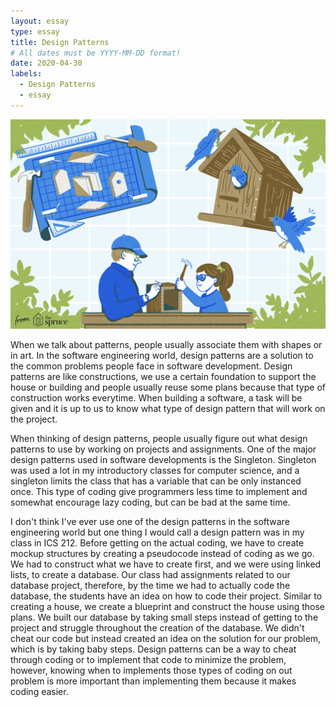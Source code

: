 ```yaml
---
layout: essay
type: essay
title: Design Patterns
# All dates must be YYYY-MM-DD format!
date: 2020-04-30
labels:
  - Design Patterns
  - essay
---
```

<img class="ui medium image" src="../images/house.png">

When we talk about patterns, people usually associate them with shapes or in art. In the software engineering world, design patterns are a solution to the common problems people face in software development. Design patterns are like constructions, we use a certain foundation to support the house or building and people usually reuse some plans because that type of construction works everytime. When building a software, a task will be given and it is up to us to know what type of design pattern that will work on the project.

When thinking of design patterns, people usually figure out what design patterns to use by working on projects and assignments. One of the major design patterns used in software developments is the Singleton. Singleton was used a lot in my introductory classes for computer science, and a singleton limits the class that has a variable that can be only instanced once. This type of coding give programmers less time to implement and somewhat encourage lazy coding, but can be bad at the same time.

I don't think I've ever use one of the design patterns in the software engineering world but one thing I would call a design pattern was in my class in ICS 212. Before getting on the actual coding, we have to create mockup structures by creating a pseudocode instead of coding as we go. We had to construct what we have to create first, and we were using linked lists, to create a database. Our class had assignments related to our database project, therefore, by the time we had to actually code the database, the students have an idea on how to code their project. Similar to creating a house, we create a blueprint and construct the house using those plans. We built our database by taking small steps instead of getting to the project and struggle throughout the creation of the database. We didn't cheat our code but instead created an idea on the solution for our problem, which is by taking baby steps. Design patterns can be a way to cheat through coding or to implement that code to minimize the problem, however, knowing when to implements those types of coding on out problem is more important than implementing them because it makes coding easier.
